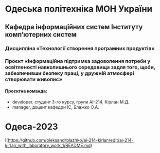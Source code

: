 # Одеська політехніка МОН України

## Кафедра інформаційних систем Інституту комп’ютерних систем

### Дисципліна «Технології створення програмних продуктів»

### Проєкт «Інформаційна підтримка задоволення потреби у освітленості навколишнього середовища задля того, щоби, забезпечивши безпеку праці, у дружній атмосфері створювати живопис»

#### Проєктна команда:

- developer, студент 3-го курсу, групи АІ-214, Кірлан М.Д.
- manager, доцент кафедри ІС, Блажко О.А.

# Одеса-2023

!(https://github.com/oleksandrblazhko/ai-214-kirlan/edit/ai-214-kirlan_with_laboratory_work_1/README.md)
